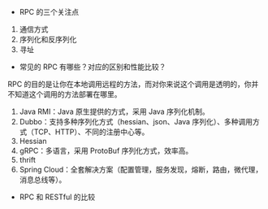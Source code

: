 - RPC 的三个关注点
1. 通信方式
2. 序列化和反序列化
3. 寻址

- 常见的 RPC 有哪些？对应的区别和性能比较？

RPC 的目的是让你在本地调用远程的方法，而对你来说这个调用是透明的，你并不知道这个调用的方法部署在哪里。

1. Java RMI：Java 原生提供的方式，采用 Java 序列化机制。
2. Dubbo：支持多种序列化方式（hessian、json、Java 序列化）、多种调用方式（TCP、HTTP）、不同的注册中心等。
3. Hessian
4. gRPC：多语言，采用 ProtoBuf 序列化方式，效率高。
5. thrift
6. Spring Cloud：全套解决方案（配置管理，服务发现，熔断，路由，微代理，消息总线等）。

- RPC 和 RESTful 的比较
